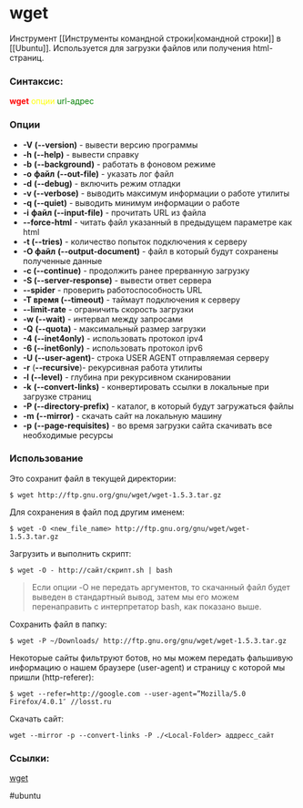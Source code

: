 # wget

Инструмент [[Инструменты командной строки|командной строки]] в [[Ubuntu]]. Используется для загрузки файлов или получения html-страниц.

### Синтаксис:

<span style="color:red">**wget**</span> <span style="color:yellow">опции</span> <span style="color:green">url-адрес</span>

### Опции

-   **-V** **(--version)** - вывести версию программы
-   **-h (--help)** - вывести справку
-   **-b** **(--background)** - работать в фоновом режиме
-   **-o** **файл** **(--out-file)** - указать лог файл
-   **-d** **(--debug)** - включить режим отладки
-   **-v (--verbose)** - выводить максимум информации о работе утилиты
-   **-q (--quiet)** - выводить минимум информации о работе
-   **-i** **файл (--input-file)** - прочитать URL из файла
-   **--force-html** - читать файл указанный в предыдущем параметре как html
-   **-t (--tries)** - количество попыток подключения к серверу
-   **-O файл** **(--output-document)** - файл в который будут сохранены полученные данные
-   **-с (--continue)** - продолжить ранее прерванную загрузку
-   **-S (--server-response)** - вывести ответ сервера
-   **--spider** - проверить работоспособность URL
-   **-T время (--timeout)** - таймаут подключения к серверу
-   **--limit-rate** - ограничить скорость загрузки
-   **-w (--wait)** - интервал между запросами
-   **-Q** **(--quota)** - максимальный размер загрузки
-   **-4 (--inet4only)** - использовать протокол ipv4
-   **-6 (--inet6only)** - использовать протокол ipv6
-   **-U (--user-agent)**- строка USER AGENT отправляемая серверу
-   **-r** (**--recursive**)- рекурсивная работа утилиты
-   **-l (--level)** - глубина при рекурсивном сканировании
-   **-k** **(--convert-links)** - конвертировать ссылки в локальные при загрузке страниц
-   **-P (--directory-prefix)** - каталог, в который будут загружаться файлы
-   **-m** **(--mirror)** - скачать сайт на локальную машину
-   **-p** **(--page-requisites)** - во время загрузки сайта скачивать все необходимые ресурсы


### Использование

Это сохранит файл в текущей директории:
```
$ wget http://ftp.gnu.org/gnu/wget/wget-1.5.3.tar.gz
```

Для сохранения в файл под другим именем:
```
$ wget -O <new_file_name> http://ftp.gnu.org/gnu/wget/wget-1.5.3.tar.gz
```

Загрузить и выполнить скрипт:
```
$ wget -O - http://сайт/скрипт.sh | bash
```
>Если опции -O не передать аргументов, то скачанный файл будет выведен в стандартный вывод, затем мы его можем перенаправить с интерпретатор bash, как показано выше.

Сохранить файл в папку:
```
$ wget -P ~/Downloads/ http://ftp.gnu.org/gnu/wget/wget-1.5.3.tar.gz
```

Некоторые сайты фильтруют ботов, но мы можем передать фальшивую информацию о нашем браузере (user-agent) и страницу с которой мы пришли (http-referer):
```
$ wget ‐‐refer=http://google.com ‐‐user-agent=”Mozilla/5.0 Firefox/4.0.1″ //losst.ru
```

Скачать сайт:
```
wget --mirror -p --convert-links -P ./<Local-Folder> аддресс_сайт
```


### Ссылки:
[wget](https://losst.ru/komanda-wget-linux)

#ubuntu